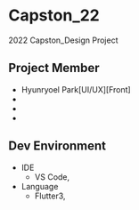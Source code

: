 # Capston_22
2022 Capston_Design Project

## Project Member
- Hyunryoel Park[UI/UX][Front]
-
-
-

## Dev Environment
- IDE
  - VS Code, 
- Language
  - Flutter3, 

